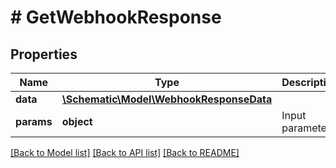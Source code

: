# # GetWebhookResponse

## Properties

Name | Type | Description | Notes
------------ | ------------- | ------------- | -------------
**data** | [**\Schematic\Model\WebhookResponseData**](WebhookResponseData.md) |  |
**params** | **object** | Input parameters |

[[Back to Model list]](../../README.md#models) [[Back to API list]](../../README.md#endpoints) [[Back to README]](../../README.md)
